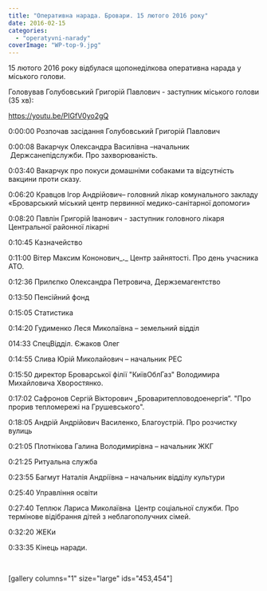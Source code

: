 ```yaml
---
title: "Оперативна нарада. Бровари. 15 лютого 2016 року"
date: 2016-02-15
categories: 
  - "operatyvni-narady"
coverImage: "WP-top-9.jpg"
---
```


15 лютого 2016 року відбулася щопонеділкова оперативна нарада у міського голови.<!--more-->

Головував Голубовський Григорій Павлович - заступник міського голови (35 хв):

https://youtu.be/PIGfV0yo2gQ

0:00:00 Розпочав засідання Голубовський Григорій Павлович

0:00:08 Вакарчук Олександра Василівна –начальник  Держcанепідслужби. Про захворюваність.

0:03:40 Вакарчук про покуси домашніми собаками та відсутність вакцини проти сказу.

0:06:20 Кравцов Ігор Андрійович– головний лікар комунального закладу «Броварський міський центр первинної медико-санітарної допомоги»

0:08:20 Павлін Григорій Іванович - заступник головного лікаря Центральної районної лікарні

0:10:45 Казначейство

0:11:00 Вітер Максим Кононович_**.**_ Центр зайнятості. Про день учасника АТО.

0:12:36 Прилєпко Олександра Петровича, Держземагентство

0:13:50 Пенсійний фонд

0:15:05 Статистика

0:14:20 Гудименко Леся Миколаївна – земельний відділ

014:33 СпецВідділ. Єжаков Олег

0:14:55 Слива Юрій Миколайович – начальник РЕС

0:15:50 директор Броварської філії "КиївОблГаз" Володимира Михайловича Хворостянко.

0:17:02 Сафронов Сергій Вікторович „Броваритепловодоенергія”. "Про прорив тепломережі на Грушевського".

0:18:05 Андрій Андрійович Василенко, Благоустрій. Про розчистку вулиць

0:21:05 Плотнікова Галина Володимирівна – начальник ЖКГ

0:21:25 Ритуальна служба

0:23:55 Багмут Наталія Андріївна – начальник відділу культури

0:25:40 Управління освіти

0:27:40 Теплюк Лариса Миколаївна  Центр соціальної служби. Про термінове відібрання дітей з неблагополучних сімей.

0:32:20 ЖЕКи

0:33:35 Кінець наради.

 

\[gallery columns="1" size="large" ids="453,454"\]
